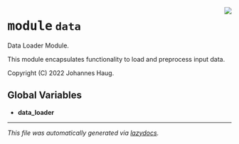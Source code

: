 <!-- markdownlint-disable -->

<a href="https://github.com/haugjo/float/tree/main/float/data/__init__.py#L0"><img align="right" style="float:right;" src="https://img.shields.io/badge/-source-cccccc?style=flat-square"></a>

# <kbd>module</kbd> `data`
Data Loader Module. 

This module encapsulates functionality to load and preprocess input data. 

Copyright (C) 2022 Johannes Haug. 

**Global Variables**
---------------
- **data_loader**




---

_This file was automatically generated via [lazydocs](https://github.com/ml-tooling/lazydocs)._
